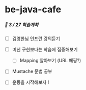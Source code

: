 # be-java-cafe
##### 📌  3 / 27 학습계획 
- [ ] 김영한님 인프런 강의듣기
- [ ] 미션 구현보다는 학습에 집중해보기
    - [ ] Mapping 알아보기 (URL 매핑?)
- [ ] Mustache 문법 공부
- [ ] 운동을 시작해보자 !

